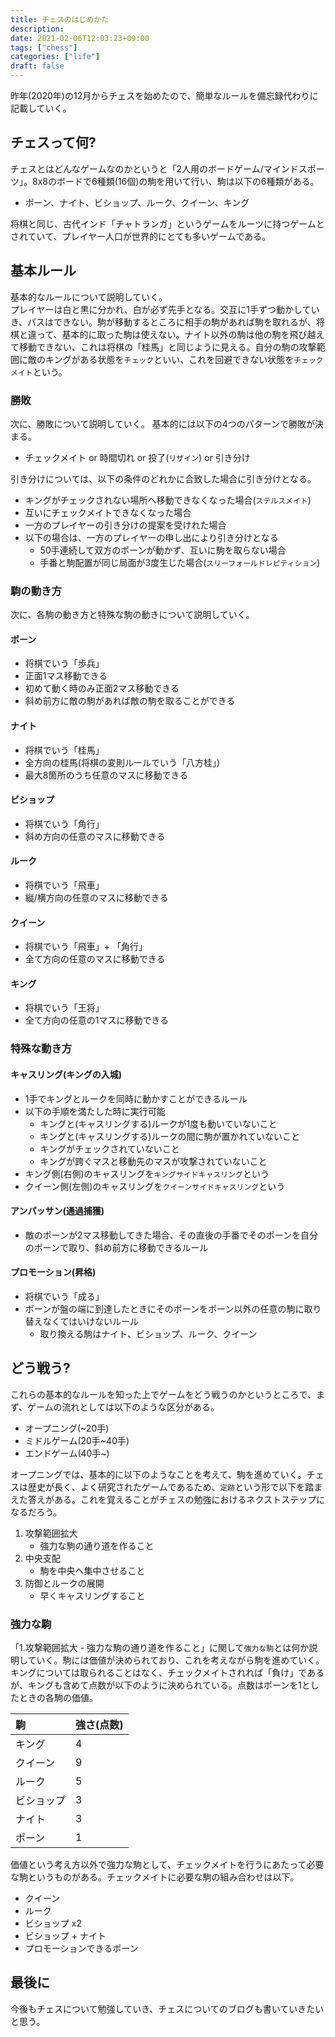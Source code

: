 ```yaml
---
title: チェスのはじめかた
description:
date: 2021-02-06T12:03:23+09:00
tags: ["chess"]
categories: ["life"]
draft: false
---
```


昨年(2020年)の12月からチェスを始めたので、簡単なルールを備忘録代わりに記載していく。

## チェスって何?

チェスとはどんなゲームなのかというと「2人用のボードゲーム/マインドスポーツ」。8x8のボードで6種類(16個)の駒を用いて行い、駒は以下の6種類がある。
* ポーン、ナイト、ビショップ、ルーク、クイーン、キング

将棋と同じ、古代インド「チャトランガ」というゲームをルーツに持つゲームとされていて、プレイヤー人口が世界的にとても多いゲームである。

## 基本ルール

基本的なルールについて説明していく。<br>
プレイヤーは白と黒に分かれ、白が必ず先手となる。交互に1手ずつ動かしていき、パスはできない。駒が移動するところに相手の駒があれば駒を取れるが、将棋と違って、基本的に取った駒は使えない。ナイト以外の駒は他の駒を飛び越えて移動できない、これは将棋の「桂馬」と同じように見える。自分の駒の攻撃範囲に敵のキングがある状態を`チェック`といい、これを回避できない状態を`チェックメイト`という。

### 勝敗

次に、勝敗について説明していく。
基本的には以下の4つのパターンで勝敗が決まる。
* チェックメイト or 時間切れ or 投了(`リザイン`) or 引き分け

引き分けについては、以下の条件のどれかに合致した場合に引き分けとなる。
* キングがチェックされない場所へ移動できなくなった場合(`ステルスメイト`)
* 互いにチェックメイトできなくなった場合
* 一方のプレイヤーの引き分けの提案を受けれた場合
* 以下の場合は、一方のプレイヤーの申し出により引き分けとなる
  * 50手連続して双方のポーンが動かず、互いに駒を取らない場合
  * 手番と駒配置が同じ局面が3度生じた場合(`スリーフォールドレピティション`)

### 駒の動き方

次に、各駒の動き方と特殊な駒の動きについて説明していく。

#### ポーン

* 将棋でいう「歩兵」
* 正面1マス移動できる
* 初めて動く時のみ正面2マス移動できる
* 斜め前方に敵の駒があれば敵の駒を取ることができる

#### ナイト

* 将棋でいう「桂馬」
* 全方向の桂馬(将棋の変則ルールでいう「八方桂」)
* 最大8箇所のうち任意のマスに移動できる

#### ビショップ

* 将棋でいう「角行」
* 斜め方向の任意のマスに移動できる

#### ルーク

* 将棋でいう「飛車」
* 縦/横方向の任意のマスに移動できる

#### クイーン

* 将棋でいう「飛車」+ 「角行」
* 全て方向の任意のマスに移動できる

#### キング

* 将棋でいう「王将」
* 全て方向の任意の1マスに移動できる

### 特殊な動き方

#### キャスリング(キングの入城)

* 1手でキングとルークを同時に動かすことができるルール
* 以下の手順を満たした時に実行可能
  * キングと(キャスリングする)ルークが1度も動いていないこと
  * キングと(キャスリングする)ルークの間に駒が置かれていないこと
  * キングがチェックされていないこと
  * キングが跨ぐマスと移動先のマスが攻撃されていないこと
* キング側(右側)のキャスリングを`キングサイドキャスリング`という
* クイーン側(左側)のキャスリングを`クイーンサイドキャスリング`という

#### アンパッサン(通過捕獲)

* 敵のポーンが2マス移動してきた場合、その直後の手番でそのポーンを自分のポーンで取り、斜め前方に移動できるルール

#### プロモーション(昇格)

* 将棋でいう「成る」
* ポーンが盤の端に到達したときにそのポーンをポーン以外の任意の駒に取り替えなくてはいけないルール
  * 取り換える駒はナイト、ビショップ、ルーク、クイーン

## どう戦う?

これらの基本的なルールを知った上でゲームをどう戦うのかというところで、まず、ゲームの流れとしては以下のような区分がある。
* オープニング(~20手)
* ミドルゲーム(20手~40手)
* エンドゲーム(40手~)

オープニングでは、基本的に以下のようなことを考えて、駒を進めていく。チェスは歴史が長く、よく研究されたゲームであるため、`定跡`という形で以下を踏まえた答えがある。これを覚えることがチェスの勉強におけるネクストステップになるだろう。

1. 攻撃範囲拡大
   * 強力な駒の通り道を作ること
1. 中央支配
   * 駒を中央へ集中させること
1. 防御とルークの展開
   * 早くキャスリングすること

### 強力な駒

「1.攻撃範囲拡大 - 強力な駒の通り道を作ること」に関して`強力な駒`とは何か説明していく。駒には価値が決められており、これを考えながら駒を進めていく。キングについては取られることはなく、チェックメイトされれば「負け」であるが、キングも含めて点数が以下のように決められている。点数はポーンを1としたときの各駒の価値。

| 駒 | 強さ(点数) |
|:-|:-|
| キング | 4 |
| クイーン | 9 |
| ルーク | 5 |
| ビショップ | 3 |
| ナイト | 3 |
| ポーン | 1 |

価値という考え方以外で強力な駒として、チェックメイトを行うにあたって必要な駒というものがある。チェックメイトに必要な駒の組み合わせは以下。
* クイーン
* ルーク
* ビショップ x2
* ビショップ + ナイト
* プロモーションできるポーン

## 最後に

今後もチェスについて勉強していき、チェスについてのブログも書いていきたいと思う。
